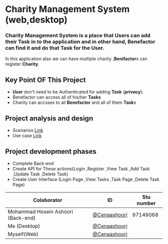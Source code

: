 # Charity Management System (web,desktop)

### Charity Management System is a place that **User**s can add their **Task** in to the application and in other hand, **Benefactor** can find it and do that **Task** for the **User**.
In this application also we can have multiple charity ,**Benifactor**s can register **Charity**.

## Key Point OF This Project 
- **User** don't need to be Authenticated for adding **Task** (***privacy***).
- Benefactor can access all of his/her **Tasks**
- Charity can accsses to all **Benefactor** and all of them **Task**s

## Project analysis and design
- Scenarios [Link](https://github.com/CenaAshoori/charity/blob/master/Documents/Scenarios.md)
- Use case [Link](https://github.com/CenaAshoori/charity/blob/master/Documents/UseCase.md)
## Project development phases
- Complete Back-end
- Create API for These actions(Login ,Register ,View Task ,Add Task ,Update Task ,Delete Task)
- Create User Interface (Login Page ,View Tasks ,Task Page ,Delete Task Page)

Colaborator | ID | Stu number
------------ | ------------- |-------- 
Mohammad Hosein Ashoori (Back-end)|[@Cenaashoori](http://github.com/CenaAshoori) |97149068
Me (Desktop)|[@Cenaashoori](http://github.com/CenaAshoori)
Myself(Web)|[@Cenaashoori](http://github.com/CenaAshoori)
